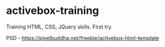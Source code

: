 # activebox-training
Training HTML, CSS, JQuery skills. First try.

PSD - https://pixelbuddha.net/freebie/activebox-html-template
